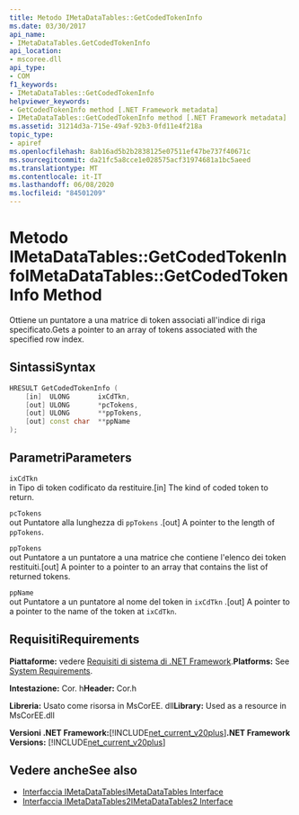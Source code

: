 ```yaml
---
title: Metodo IMetaDataTables::GetCodedTokenInfo
ms.date: 03/30/2017
api_name:
- IMetaDataTables.GetCodedTokenInfo
api_location:
- mscoree.dll
api_type:
- COM
f1_keywords:
- IMetaDataTables::GetCodedTokenInfo
helpviewer_keywords:
- GetCodedTokenInfo method [.NET Framework metadata]
- IMetaDataTables::GetCodedTokenInfo method [.NET Framework metadata]
ms.assetid: 31214d3a-715e-49af-92b3-0fd11e4f218a
topic_type:
- apiref
ms.openlocfilehash: 8ab16ad5b2b2838125e07511ef47be737f40671c
ms.sourcegitcommit: da21fc5a8cce1e028575acf31974681a1bc5aeed
ms.translationtype: MT
ms.contentlocale: it-IT
ms.lasthandoff: 06/08/2020
ms.locfileid: "84501209"
---
```

# <a name="imetadatatablesgetcodedtokeninfo-method"></a><span data-ttu-id="a8b9e-102">Metodo IMetaDataTables::GetCodedTokenInfo</span><span class="sxs-lookup"><span data-stu-id="a8b9e-102">IMetaDataTables::GetCodedTokenInfo Method</span></span>
<span data-ttu-id="a8b9e-103">Ottiene un puntatore a una matrice di token associati all'indice di riga specificato.</span><span class="sxs-lookup"><span data-stu-id="a8b9e-103">Gets a pointer to an array of tokens associated with the specified row index.</span></span>  
  
## <a name="syntax"></a><span data-ttu-id="a8b9e-104">Sintassi</span><span class="sxs-lookup"><span data-stu-id="a8b9e-104">Syntax</span></span>  
  
```cpp  
HRESULT GetCodedTokenInfo (
    [in]  ULONG       ixCdTkn,  
    [out] ULONG       *pcTokens,  
    [out] ULONG       **ppTokens,  
    [out] const char  **ppName  
);  
```  
  
## <a name="parameters"></a><span data-ttu-id="a8b9e-105">Parametri</span><span class="sxs-lookup"><span data-stu-id="a8b9e-105">Parameters</span></span>  
 `ixCdTkn`  
 <span data-ttu-id="a8b9e-106">in Tipo di token codificato da restituire.</span><span class="sxs-lookup"><span data-stu-id="a8b9e-106">[in] The kind of coded token to return.</span></span>  
  
 `pcTokens`  
 <span data-ttu-id="a8b9e-107">out Puntatore alla lunghezza di `ppTokens` .</span><span class="sxs-lookup"><span data-stu-id="a8b9e-107">[out] A pointer to the length of `ppTokens`.</span></span>  
  
 `ppTokens`  
 <span data-ttu-id="a8b9e-108">out Puntatore a un puntatore a una matrice che contiene l'elenco dei token restituiti.</span><span class="sxs-lookup"><span data-stu-id="a8b9e-108">[out] A pointer to a pointer to an array that contains the list of returned tokens.</span></span>  
  
 `ppName`  
 <span data-ttu-id="a8b9e-109">out Puntatore a un puntatore al nome del token in `ixCdTkn` .</span><span class="sxs-lookup"><span data-stu-id="a8b9e-109">[out] A pointer to a pointer to the name of the token at `ixCdTkn`.</span></span>  
  
## <a name="requirements"></a><span data-ttu-id="a8b9e-110">Requisiti</span><span class="sxs-lookup"><span data-stu-id="a8b9e-110">Requirements</span></span>  
 <span data-ttu-id="a8b9e-111">**Piattaforme:** vedere [Requisiti di sistema di .NET Framework](../../get-started/system-requirements.md).</span><span class="sxs-lookup"><span data-stu-id="a8b9e-111">**Platforms:** See [System Requirements](../../get-started/system-requirements.md).</span></span>  
  
 <span data-ttu-id="a8b9e-112">**Intestazione:** Cor. h</span><span class="sxs-lookup"><span data-stu-id="a8b9e-112">**Header:** Cor.h</span></span>  
  
 <span data-ttu-id="a8b9e-113">**Libreria:** Usato come risorsa in MsCorEE. dll</span><span class="sxs-lookup"><span data-stu-id="a8b9e-113">**Library:** Used as a resource in MsCorEE.dll</span></span>  
  
 <span data-ttu-id="a8b9e-114">**Versioni .NET Framework:**[!INCLUDE[net_current_v20plus](../../../../includes/net-current-v20plus-md.md)]</span><span class="sxs-lookup"><span data-stu-id="a8b9e-114">**.NET Framework Versions:** [!INCLUDE[net_current_v20plus](../../../../includes/net-current-v20plus-md.md)]</span></span>  
  
## <a name="see-also"></a><span data-ttu-id="a8b9e-115">Vedere anche</span><span class="sxs-lookup"><span data-stu-id="a8b9e-115">See also</span></span>

- [<span data-ttu-id="a8b9e-116">Interfaccia IMetaDataTables</span><span class="sxs-lookup"><span data-stu-id="a8b9e-116">IMetaDataTables Interface</span></span>](imetadatatables-interface.md)
- [<span data-ttu-id="a8b9e-117">Interfaccia IMetaDataTables2</span><span class="sxs-lookup"><span data-stu-id="a8b9e-117">IMetaDataTables2 Interface</span></span>](imetadatatables2-interface.md)
